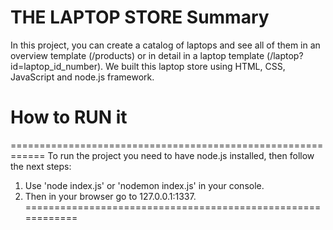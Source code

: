 # THE LAPTOP STORE Summary
In this project, you can create a catalog of laptops and see all of
them in an overview template  (/products) or in detail in a laptop
template (/laptop?id=laptop_id_number).
We built this laptop store using HTML, CSS, JavaScript and node.js framework.

# How to RUN it
============================================================
To run the project you need to have node.js installed, then
follow the next steps:
1. Use 'node index.js' or 'nodemon index.js' in your console.
2. Then in your browser go to 127.0.0.1:1337.
============================================================